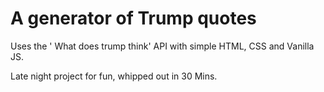# A generator of Trump quotes

Uses the ' What does trump think' API with simple HTML, CSS and Vanilla JS.

Late night project for fun, whipped out in 30 Mins.
